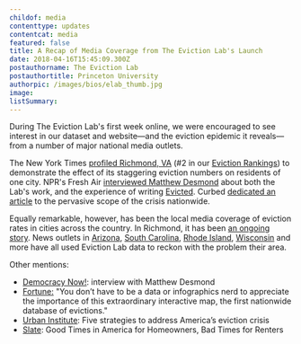 ```yaml
---
childof: media
contenttype: updates
contentcat: media
featured: false
title: A Recap of Media Coverage from The Eviction Lab's Launch 
date: 2018-04-16T15:45:09.300Z
postauthorname: The Eviction Lab
postauthortitle: Princeton University
authorpic: /images/bios/elab_thumb.jpg
image: 
listSummary: 
---
```

During The Eviction Lab's first week online, we were encouraged to see interest in our dataset and website—and the eviction epidemic it reveals—from a number of major national media outlets. 

<span class="ak-bold">The New York Times</span> <a href="https://www.nytimes.com/interactive/2018/04/07/upshot/millions-of-eviction-records-a-sweeping-new-look-at-housing-in-america.html" target="_blank">profiled Richmond, VA</a> (#2 in our <a href="https://evictionlab.org/rankings/#/evictions?r=United%20States&a=0&d=evictionRate&l=1" target="_blank">Eviction Rankings</a>) to demonstrate the effect of its staggering eviction numbers on residents of one city. NPR's <span class="ak-bold">Fresh Air</span> <a href="https://www.npr.org/2018/04/12/601783346/first-ever-evictions-database-shows-were-in-the-middle-of-a-housing-crisis" target="_blank">interviewed Matthew Desmond</a> about both the Lab's work, and the experience of writing <a class="ital" href="http://evictedbook.com" target="_blank">Evicted</a>. <span class="ak-bold">Curbed</span> <a href="https://www.curbed.com/2018/4/9/17216054/eviction-records-data-matthew-desmond-princeton" target="_blank">dedicated an article</a> to the pervasive scope of the crisis nationwide.

Equally remarkable, however, has been the local media coverage of eviction rates in cities across the country. In Richmond, it has been <a href="http://www.wric.com/news/local-news/richmond/richmond-landlord-reacts-to-citys-eviction-rate/1109945428" target="_blank">an ongoing story</a>. News outlets in <a href="https://www.azcentral.com/story/news/local/arizona-best-reads/2018/04/13/eviction-rate-spikes-again-across-phoenix-affordable-housing-crisis-worsens/508696002/" target="_blank">Arizona</a>, <a href="https://www.postandcourier.com/news/eviction-rates-in-north-charleston-columbia-some-of-the-highest/article_bebe69e2-3cd3-11e8-b412-331e6a815e34.html" target="_blank">South Carolina</a>, <a href="http://www.providencejournal.com/news/20180415/eviction-rate-in-ri-leads-region" target="_blank">Rhode Island</a>, <a href="https://www.wpr.org/southeastern-wisconsin-counties-have-highest-eviction-rates-state" target="_blank">Wisconsin</a> and more have all used Eviction Lab data to reckon with the problem their area.

<span class="ak-bold">Other mentions:</span>

<ul>
<li><a href="https://www.democracynow.org/2018/4/13/nearly_4_people_are_evicted_every" target="_blank">Democracy Now!</a>: interview with Matthew Desmond</li> 
<li><a href="http://fortune.com/2018/04/13/counting-down-to-the-scandal-finale/" target="_blank">Fortune:</a> <span class="ital">"You don’t have to be a data or infographics nerd to appreciate the importance of this extraordinary interactive map, the first nationwide database of evictions."</span></li>
<li><a href="https://www.urban.org/urban-wire/five-strategies-address-americas-eviction-crisis" target="_blank">Urban Institute</a>: Five strategies to address America’s eviction crisis</li>
<li><a href="https://slate.com/business/2018/04/good-times-in-america-for-homeowners-bad-times-for-renters.html" target="_blank">Slate</a>: Good Times in America for Homeowners, Bad Times for Renters</li>
</ul>



